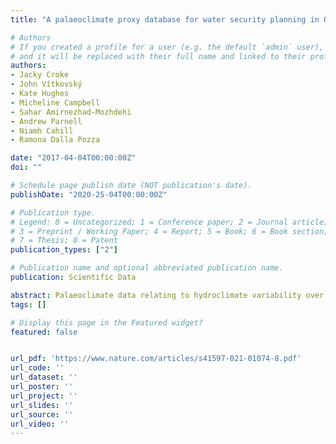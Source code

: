```yaml
---
title: "A palaeoclimate proxy database for water security planning in Queensland Australia"

# Authors
# If you created a profile for a user (e.g. the default `admin` user), write the username (folder name) here 
# and it will be replaced with their full name and linked to their profile.
authors:
- Jacky Croke 
- John Vítkovský
- Kate Hughes
- Micheline Campbell
- Sahar Amirnezhad-Mozhdehi
- Andrew Parnell
- Niamh Cahill
- Ramona Dalla Pozza

date: "2017-04-04T00:00:00Z"
doi: ""

# Schedule page publish date (NOT publication's date).
publishDate: "2020-25-04T00:00:00Z"

# Publication type.
# Legend: 0 = Uncategorized; 1 = Conference paper; 2 = Journal article;
# 3 = Preprint / Working Paper; 4 = Report; 5 = Book; 6 = Book section;
# 7 = Thesis; 8 = Patent
publication_types: ["2"]

# Publication name and optional abbreviated publication name.
publication: Scientific Data

abstract: Palaeoclimate data relating to hydroclimate variability over the past millennia have a vital contribution to make to the water sector globally. The water industry faces considerable challenges accessing climate data sets that extend beyond that of historical gauging stations. Without this, variability around the extremes of floods and droughts is unknown and stress-testing infrastructure design and water demands is challenging. User-friendly access to relevant palaeoclimate data is now essential, and importantly, an efficient process to determine which proxies are most relevant to a planning scenario, and geographic area of interest. this paper presents PalaeoWISE (Palaeoclimate Data for Water Industry and Security Planning) a fully integrated, and quality-assured database of proxy data extracted from data repositories and publications collated in Linked Paleo Data (LiPD) format. We demonstrate the application of the database in Queensland, one of australia’s most hydrologically extreme states. The database and resultant hydroclimate correlations provides both the scientific community, and water resource managers, with a valuable resource to better manage for future climate changes.
tags: []

# Display this page in the Featured widget?
featured: false


url_pdf: 'https://www.nature.com/articles/s41597-021-01074-8.pdf'
url_code: ''
url_dataset: ''
url_poster: ''
url_project: ''
url_slides: ''
url_source: ''
url_video: ''
---
```

